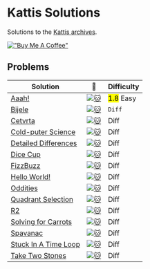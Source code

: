 # Kattis Solutions
Solutions to the [Kattis archives](https://open.kattis.com/).

[!["Buy Me A Coffee"](https://www.buymeacoffee.com/assets/img/custom_images/orange_img.png)](https://www.buymeacoffee.com/7imbitz)

## Problems

| Solution | :link: | Difficulty |
| - | - | - |
| [Aaah!](https://github.com/7imbitz/Kattis-Solutions-Golang/tree/master/src/Aaah!) | [![:cat:](https://open.kattis.com/favicon)](https://open.kattis.com/problems/aaah) | <mark>1.8</mark> Easy |
| [Bijele](https://github.com/7imbitz/Kattis-Solutions-Golang/tree/master/src/Bijele) | [![:cat:](https://open.kattis.com/favicon)](https://open.kattis.com/problems/bijele) | `Diff` |
| [Cetvrta](https://github.com/7imbitz/Kattis-Solutions-Golang/tree/master/src/Cetvrta) | [![:cat:](https://open.kattis.com/favicon)](https://open.kattis.com/problems/cetvrta) | Diff |
| [Cold-puter Science](https://github.com/7imbitz/Kattis-Solutions-Golang/tree/master/src/Cold-puter%20Science) | [![:cat:](https://open.kattis.com/favicon)](https://open.kattis.com/problems/cold) | Diff |
| [Detailed Differences](https://github.com/7imbitz/Kattis-Solutions-Golang/tree/master/src/Detailed%20Differences) | [![:cat:](https://open.kattis.com/favicon)](https://open.kattis.com/problems/detaileddifferences) |  Diff |
| [Dice Cup](https://github.com/7imbitz/Kattis-Solutions-Golang/tree/master/src/Dice%20Cup) | [![:cat:](https://open.kattis.com/favicon)](https://open.kattis.com/problems/dicecup) |  Diff |
| [FizzBuzz](https://github.com/7imbitz/Kattis-Solutions-Golang/tree/master/src/FizzBuzz) | [![:cat:](https://open.kattis.com/favicon)](https://open.kattis.com/problems/fizzbuzz) |  Diff |
| [Hello World!](https://github.com/7imbitz/Kattis-Solutions-Golang/tree/master/src/Hello%20World!) | [![:cat:](https://open.kattis.com/favicon)](https://open.kattis.com/problems/hello) |  Diff |
| [Oddities](https://github.com/7imbitz/Kattis-Solutions-Golang/tree/master/src/Oddities) | [![:cat:](https://open.kattis.com/favicon)](https://open.kattis.com/problems/oddities) |  Diff |
| [Quadrant Selection](https://github.com/7imbitz/Kattis-Solutions-Golang/tree/master/src/Quadrant%20Selection) | [![:cat:](https://open.kattis.com/favicon)](https://open.kattis.com/problems/quadrant) |  Diff |
| [R2](https://github.com/7imbitz/Kattis-Solutions-Golang/tree/master/src/R2) | [![:cat:](https://open.kattis.com/favicon)](https://open.kattis.com/problems/r2) |  Diff |
| [Solving for Carrots](https://github.com/7imbitz/Kattis-Solutions-Golang/tree/master/src/Solving%20for%20Carrots) | [![:cat:](https://open.kattis.com/favicon)](https://open.kattis.com/problems/carrots) |  Diff |
| [Spavanac](https://github.com/7imbitz/Kattis-Solutions-Golang/tree/master/src/Spavanac) | [![:cat:](https://open.kattis.com/favicon)](https://open.kattis.com/problems/spavanac) |  Diff |
| [Stuck In A Time Loop](https://github.com/7imbitz/Kattis-Solutions-Golang/tree/master/src/Stuck%20In%20A%20Time%20Loop) | [![:cat:](https://open.kattis.com/favicon)](https://open.kattis.com/problems/timeloop) |  Diff |
| [Take Two Stones](https://github.com/7imbitz/Kattis-Solutions-Golang/tree/master/src/Take%20Two%20Stones) | [![:cat:](https://open.kattis.com/favicon)](https://open.kattis.com/problems/twostones) |  Diff |
